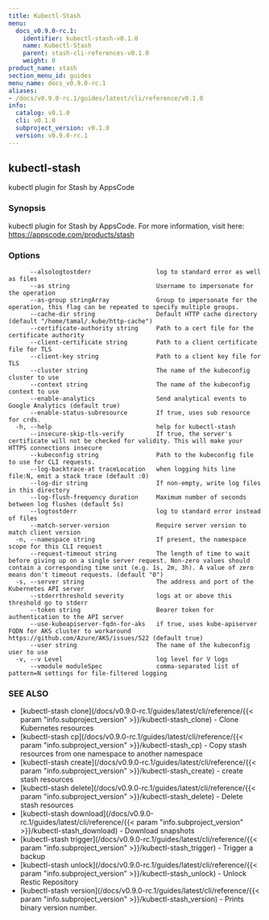 ```yaml
---
title: Kubectl-Stash
menu:
  docs_v0.9.0-rc.1:
    identifier: kubectl-stash-v0.1.0
    name: Kubectl-Stash
    parent: stash-cli-references-v0.1.0
    weight: 0
product_name: stash
section_menu_id: guides
menu_name: docs_v0.9.0-rc.1
aliases:
- /docs/v0.9.0-rc.1/guides/latest/cli/reference/v0.1.0
info:
  catalog: v0.1.0
  cli: v0.1.0
  subproject_version: v0.1.0
  version: v0.9.0-rc.1
---
```


## kubectl-stash

kubectl plugin for Stash by AppsCode

### Synopsis

kubectl plugin for Stash by AppsCode. For more information, visit here: https://appscode.com/products/stash

### Options

```
      --alsologtostderr                  log to standard error as well as files
      --as string                        Username to impersonate for the operation
      --as-group stringArray             Group to impersonate for the operation, this flag can be repeated to specify multiple groups.
      --cache-dir string                 Default HTTP cache directory (default "/home/tamal/.kube/http-cache")
      --certificate-authority string     Path to a cert file for the certificate authority
      --client-certificate string        Path to a client certificate file for TLS
      --client-key string                Path to a client key file for TLS
      --cluster string                   The name of the kubeconfig cluster to use
      --context string                   The name of the kubeconfig context to use
      --enable-analytics                 Send analytical events to Google Analytics (default true)
      --enable-status-subresource        If true, uses sub resource for crds.
  -h, --help                             help for kubectl-stash
      --insecure-skip-tls-verify         If true, the server's certificate will not be checked for validity. This will make your HTTPS connections insecure
      --kubeconfig string                Path to the kubeconfig file to use for CLI requests.
      --log-backtrace-at traceLocation   when logging hits line file:N, emit a stack trace (default :0)
      --log-dir string                   If non-empty, write log files in this directory
      --log-flush-frequency duration     Maximum number of seconds between log flushes (default 5s)
      --logtostderr                      log to standard error instead of files
      --match-server-version             Require server version to match client version
  -n, --namespace string                 If present, the namespace scope for this CLI request
      --request-timeout string           The length of time to wait before giving up on a single server request. Non-zero values should contain a corresponding time unit (e.g. 1s, 2m, 3h). A value of zero means don't timeout requests. (default "0")
  -s, --server string                    The address and port of the Kubernetes API server
      --stderrthreshold severity         logs at or above this threshold go to stderr
      --token string                     Bearer token for authentication to the API server
      --use-kubeapiserver-fqdn-for-aks   if true, uses kube-apiserver FQDN for AKS cluster to workaround https://github.com/Azure/AKS/issues/522 (default true)
      --user string                      The name of the kubeconfig user to use
  -v, --v Level                          log level for V logs
      --vmodule moduleSpec               comma-separated list of pattern=N settings for file-filtered logging
```

### SEE ALSO

* [kubectl-stash clone](/docs/v0.9.0-rc.1/guides/latest/cli/reference/{{< param "info.subproject_version" >}}/kubectl-stash_clone)	 - Clone Kubernetes resources
* [kubectl-stash cp](/docs/v0.9.0-rc.1/guides/latest/cli/reference/{{< param "info.subproject_version" >}}/kubectl-stash_cp)	 - Copy stash resources from one namespace to another namespace
* [kubectl-stash create](/docs/v0.9.0-rc.1/guides/latest/cli/reference/{{< param "info.subproject_version" >}}/kubectl-stash_create)	 - create stash resources
* [kubectl-stash delete](/docs/v0.9.0-rc.1/guides/latest/cli/reference/{{< param "info.subproject_version" >}}/kubectl-stash_delete)	 - Delete stash resources
* [kubectl-stash download](/docs/v0.9.0-rc.1/guides/latest/cli/reference/{{< param "info.subproject_version" >}}/kubectl-stash_download)	 - Download snapshots
* [kubectl-stash trigger](/docs/v0.9.0-rc.1/guides/latest/cli/reference/{{< param "info.subproject_version" >}}/kubectl-stash_trigger)	 - Trigger a backup
* [kubectl-stash unlock](/docs/v0.9.0-rc.1/guides/latest/cli/reference/{{< param "info.subproject_version" >}}/kubectl-stash_unlock)	 - Unlock Restic Repository
* [kubectl-stash version](/docs/v0.9.0-rc.1/guides/latest/cli/reference/{{< param "info.subproject_version" >}}/kubectl-stash_version)	 - Prints binary version number.

